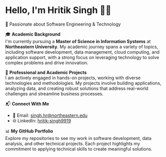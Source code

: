 # Hello, I'm Hritik Singh 👋🏻  
🚀 Passionate about Software Engineering & Technology

🎓 **Academic Background**  
I'm currently pursuing a **Master of Science in Information Systems** at **Northeastern University**. My academic journey spans a variety of topics, including software development, data management, cloud computing, and application support, with a strong focus on leveraging technology to solve complex problems and drive innovation.

🔬 **Professional and Academic Projects**  
I am actively engaged in hands-on projects, working with diverse technologies and methodologies. My projects involve building applications, analyzing data, and creating robust solutions that address real-world challenges and streamline business processes.

📬 **Connect With Me**

- 📧 Email: [singh.hr@northeastern.edu](mailto:singh.hr@northeastern.edu)
- 🌐 LinkedIn: [hritik-singh9919](https://www.linkedin.com/in/hritik-singh9919)

📊 **My GitHub Portfolio**  
Explore my repositories to see my work in software development, data analysis, and other technical projects. Each project highlights my commitment to applying technical skills to create meaningful solutions.


